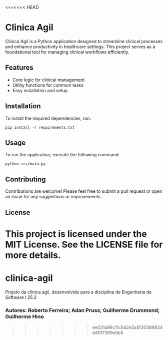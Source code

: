 <<<<<<< HEAD
# Clinica Agil

Clinica Agil is a Python application designed to streamline clinical processes and enhance productivity in healthcare settings. This project serves as a foundational tool for managing clinical workflows efficiently.

## Features

- Core logic for clinical management
- Utility functions for common tasks
- Easy installation and setup

## Installation

To install the required dependencies, run:

```
pip install -r requirements.txt
```

## Usage

To run the application, execute the following command:

```
python src/main.py
```

## Contributing

Contributions are welcome! Please feel free to submit a pull request or open an issue for any suggestions or improvements.

## License

This project is licensed under the MIT License. See the LICENSE file for more details.
=======
# clinica-agil
Projeto da clinica agil, desenvolvido para a disciplina de Engenharia de Software I 25.2

### Autores: Roberto Ferreira; Adan Pruss; Guilherme Drummond; Guilherme Hino
>>>>>>> ee031a99c11c5d2e3a5f30389834d40f7369e5b5
